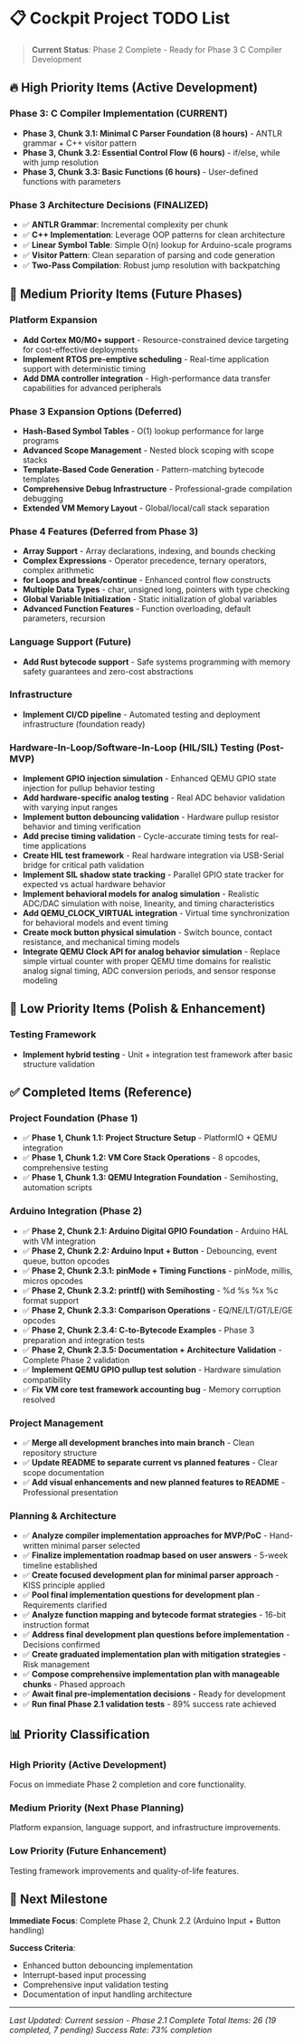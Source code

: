# 📋 Cockpit Project TODO List

> **Current Status**: Phase 2 Complete - Ready for Phase 3 C Compiler Development

## 🔥 High Priority Items (Active Development)

### **Phase 3: C Compiler Implementation (CURRENT)**
- **Phase 3, Chunk 3.1: Minimal C Parser Foundation (8 hours)** - ANTLR grammar + C++ visitor pattern
- **Phase 3, Chunk 3.2: Essential Control Flow (6 hours)** - if/else, while with jump resolution
- **Phase 3, Chunk 3.3: Basic Functions (6 hours)** - User-defined functions with parameters

### **Phase 3 Architecture Decisions (FINALIZED)**
- ✅ **ANTLR Grammar**: Incremental complexity per chunk
- ✅ **C++ Implementation**: Leverage OOP patterns for clean architecture
- ✅ **Linear Symbol Table**: Simple O(n) lookup for Arduino-scale programs
- ✅ **Visitor Pattern**: Clean separation of parsing and code generation
- ✅ **Two-Pass Compilation**: Robust jump resolution with backpatching

## 🎯 Medium Priority Items (Future Phases)

### **Platform Expansion**
- **Add Cortex M0/M0+ support** - Resource-constrained device targeting for cost-effective deployments
- **Implement RTOS pre-emptive scheduling** - Real-time application support with deterministic timing
- **Add DMA controller integration** - High-performance data transfer capabilities for advanced peripherals

### **Phase 3 Expansion Options (Deferred)**
- **Hash-Based Symbol Tables** - O(1) lookup performance for large programs
- **Advanced Scope Management** - Nested block scoping with scope stacks
- **Template-Based Code Generation** - Pattern-matching bytecode templates
- **Comprehensive Debug Infrastructure** - Professional-grade compilation debugging
- **Extended VM Memory Layout** - Global/local/call stack separation

### **Phase 4 Features (Deferred from Phase 3)**
- **Array Support** - Array declarations, indexing, and bounds checking
- **Complex Expressions** - Operator precedence, ternary operators, complex arithmetic
- **for Loops and break/continue** - Enhanced control flow constructs
- **Multiple Data Types** - char, unsigned long, pointers with type checking
- **Global Variable Initialization** - Static initialization of global variables
- **Advanced Function Features** - Function overloading, default parameters, recursion

### **Language Support (Future)**
- **Add Rust bytecode support** - Safe systems programming with memory safety guarantees and zero-cost abstractions

### **Infrastructure**
- **Implement CI/CD pipeline** - Automated testing and deployment infrastructure (foundation ready)

### **Hardware-In-Loop/Software-In-Loop (HIL/SIL) Testing (Post-MVP)**
- **Implement GPIO injection simulation** - Enhanced QEMU GPIO state injection for pullup behavior testing
- **Add hardware-specific analog testing** - Real ADC behavior validation with varying input ranges
- **Implement button debouncing validation** - Hardware pullup resistor behavior and timing verification  
- **Add precise timing validation** - Cycle-accurate timing tests for real-time applications
- **Create HIL test framework** - Real hardware integration via USB-Serial bridge for critical path validation
- **Implement SIL shadow state tracking** - Parallel GPIO state tracker for expected vs actual hardware behavior
- **Implement behavioral models for analog simulation** - Realistic ADC/DAC simulation with noise, linearity, and timing characteristics
- **Add QEMU_CLOCK_VIRTUAL integration** - Virtual time synchronization for behavioral models and event timing
- **Create mock button physical simulation** - Switch bounce, contact resistance, and mechanical timing models
- **Integrate QEMU Clock API for analog behavior simulation** - Replace simple virtual counter with proper QEMU time domains for realistic analog signal timing, ADC conversion periods, and sensor response modeling

## 🔵 Low Priority Items (Polish & Enhancement)

### **Testing Framework**
- **Implement hybrid testing** - Unit + integration test framework after basic structure validation

## ✅ Completed Items (Reference)

### **Project Foundation (Phase 1)**
- ✅ **Phase 1, Chunk 1.1: Project Structure Setup** - PlatformIO + QEMU integration
- ✅ **Phase 1, Chunk 1.2: VM Core Stack Operations** - 8 opcodes, comprehensive testing  
- ✅ **Phase 1, Chunk 1.3: QEMU Integration Foundation** - Semihosting, automation scripts

### **Arduino Integration (Phase 2)**
- ✅ **Phase 2, Chunk 2.1: Arduino Digital GPIO Foundation** - Arduino HAL with VM integration
- ✅ **Phase 2, Chunk 2.2: Arduino Input + Button** - Debouncing, event queue, button opcodes
- ✅ **Phase 2, Chunk 2.3.1: pinMode + Timing Functions** - pinMode, millis, micros opcodes
- ✅ **Phase 2, Chunk 2.3.2: printf() with Semihosting** - %d %s %x %c format support
- ✅ **Phase 2, Chunk 2.3.3: Comparison Operations** - EQ/NE/LT/GT/LE/GE opcodes
- ✅ **Phase 2, Chunk 2.3.4: C-to-Bytecode Examples** - Phase 3 preparation and integration tests
- ✅ **Phase 2, Chunk 2.3.5: Documentation + Architecture Validation** - Complete Phase 2 validation
- ✅ **Implement QEMU GPIO pullup test solution** - Hardware simulation compatibility
- ✅ **Fix VM core test framework accounting bug** - Memory corruption resolved

### **Project Management**
- ✅ **Merge all development branches into main branch** - Clean repository structure
- ✅ **Update README to separate current vs planned features** - Clear scope documentation
- ✅ **Add visual enhancements and new planned features to README** - Professional presentation

### **Planning & Architecture** 
- ✅ **Analyze compiler implementation approaches for MVP/PoC** - Hand-written minimal parser selected
- ✅ **Finalize implementation roadmap based on user answers** - 5-week timeline established
- ✅ **Create focused development plan for minimal parser approach** - KISS principle applied
- ✅ **Pool final implementation questions for development plan** - Requirements clarified
- ✅ **Analyze function mapping and bytecode format strategies** - 16-bit instruction format
- ✅ **Address final development plan questions before implementation** - Decisions confirmed
- ✅ **Create graduated implementation plan with mitigation strategies** - Risk management
- ✅ **Compose comprehensive implementation plan with manageable chunks** - Phased approach
- ✅ **Await final pre-implementation decisions** - Ready for development
- ✅ **Run final Phase 2.1 validation tests** - 89% success rate achieved

## 📊 Priority Classification

### **High Priority** (Active Development)
Focus on immediate Phase 2 completion and core functionality.

### **Medium Priority** (Next Phase Planning)
Platform expansion, language support, and infrastructure improvements.

### **Low Priority** (Future Enhancement)
Testing framework improvements and quality-of-life features.

## 🎯 Next Milestone

**Immediate Focus**: Complete Phase 2, Chunk 2.2 (Arduino Input + Button handling)

**Success Criteria**: 
- Enhanced button debouncing implementation
- Interrupt-based input processing
- Comprehensive input validation testing
- Documentation of input handling architecture

---

*Last Updated: Current session - Phase 2.1 Complete*
*Total Items: 26 (19 completed, 7 pending)*
*Success Rate: 73% completion*